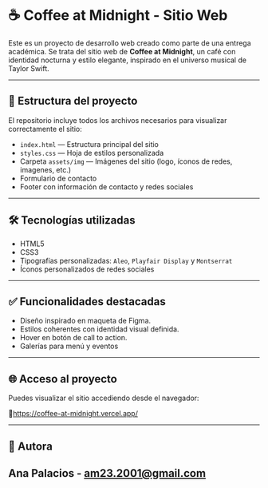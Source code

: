 # ☕ Coffee at Midnight - Sitio Web

Este es un proyecto de desarrollo web creado como parte de una entrega académica. Se trata del sitio web de **Coffee at Midnight**, un café con identidad nocturna y estilo elegante, inspirado en el universo musical de Taylor Swift.

---

## 📁 Estructura del proyecto

El repositorio incluye todos los archivos necesarios para visualizar correctamente el sitio:

- `index.html` — Estructura principal del sitio
- `styles.css` — Hoja de estilos personalizada
- Carpeta `assets/img` — Imágenes del sitio (logo, íconos de redes, imagenes, etc.)
- Formulario de contacto 
- Footer con información de contacto y redes sociales

---

## 🛠 Tecnologías utilizadas

- HTML5
- CSS3
- Tipografías personalizadas: `Aleo`, `Playfair Display` y `Montserrat`
- Íconos personalizados de redes sociales

---

## ✅ Funcionalidades destacadas

- Diseño inspirado en maqueta de Figma.
- Estilos coherentes con identidad visual definida.
- Hover en botón de call to action.
- Galerías para menú y eventos

---

## 🌐 Acceso al proyecto

Puedes visualizar el sitio accediendo desde el navegador:

🔗https://coffee-at-midnight.vercel.app/

---

## 🙌 Autora

Ana Palacios - am23.2001@gmail.com
---

